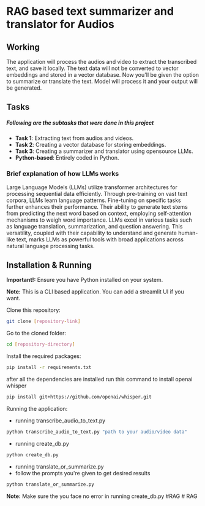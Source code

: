 # RAG based text summarizer and translator for Audios

## Working

The application will process the audios and video to extract the transcribed text, and save it locally. The text data will not be converted to vector embeddings and stored in a vector database. Now you'll be given the option to summarize or translate the text. Model will process it and your output will be generated.


## Tasks

##### Following are the subtasks that were done in this project
- **Task 1**: Extracting text from audios and videos.
- **Task 2**: Creating a vector database for storing embeddings.
- **Task 3**: Creating a summarizer and translator using opensource LLMs.
- **Python-based**: Entirely coded in Python.


### Brief explanation of how LLMs works

Large Language Models (LLMs) utilize transformer architectures for processing sequential data efficiently. Through pre-training on vast text corpora, LLMs learn language patterns. Fine-tuning on specific tasks further enhances their performance. Their ability to generate text stems from predicting the next word based on context, employing self-attention mechanisms to weigh word importance. LLMs excel in various tasks such as language translation, summarization, and question answering. This versatility, coupled with their capability to understand and generate human-like text, marks LLMs as powerful tools with broad applications across natural language processing tasks.


## Installation & Running

**Important!:** Ensure you have Python installed on your system. 

**Note:** This is a CLI based application. You can add a streamlit UI if you want.

Clone this repository:

```bash
git clone [repository-link]
```
Go to the cloned folder:

```bash
cd [repository-directory]
```

Install the required packages:

```bash
pip install -r requirements.txt
```
after all the dependencies are installed run this command to install openai whisper
```bash
pip install git+https://github.com/openai/whisper.git
```
Running the application:

- running transcribe_audio_to_text.py
```bash
python transcribe_audio_to_text.py "path to your audio/video data"
```
- running create_db.py
```bash
python create_db.py
```
- running translate_or_summarize.py
- follow the prompts you're given to get desired results
```bash
python translate_or_summarize.py
```
**Note:** Make sure the you face no error in running create_db.py
#RAG
#   R A G 
 
 

